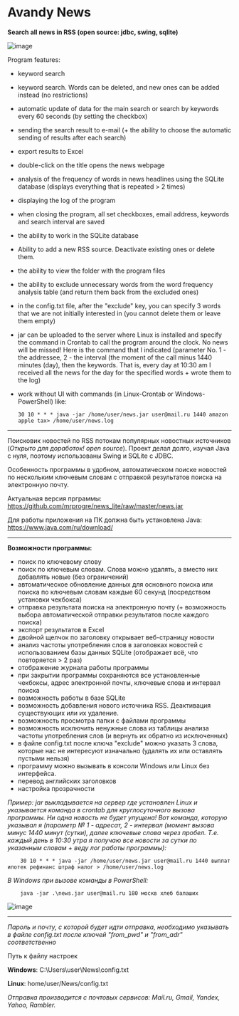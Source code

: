 # Avandy News

**Search all news in RSS (open source: jdbc, swing, sqlite)**

![image](https://user-images.githubusercontent.com/45883640/188739312-ce9d376a-6b6a-48a1-8774-68771f99ef0c.png)


Program features:
- keyword search
- keyword search. Words can be deleted, and new ones can be added instead (no restrictions)
- automatic update of data for the main search or search by keywords every 60 seconds (by setting the checkbox)
- sending the search result to e-mail (+ the ability to choose the automatic sending of results after each search)
- export results to Excel
- double-click on the title opens the news webpage
- analysis of the frequency of words in news headlines using the SQLite database (displays everything that is repeated > 2 times)
- displaying the log of the program
- when closing the program, all set checkboxes, email address, keywords and search interval are saved
- the ability to work in the SQLite database
- Ability to add a new RSS source. Deactivate existing ones or delete them.
- the ability to view the folder with the program files
- the ability to exclude unnecessary words from the word frequency analysis table (and return them back from the excluded ones)
- in the config.txt file, after the "exclude" key, you can specify 3 words that we are not initially interested in (you cannot delete them or leave them empty)
- jar can be uploaded to the server where Linux is installed and specify the command in Сrontab to call the program around the clock. No news will be missed! Here is the command that I indicated (parameter No. 1 - the addressee, 2 - the interval (the moment of the call minus 1440 minutes (day), then the keywords. That is, every day at 10:30 am I received all the news for the day for the specified words + wrote them to the log)
- work without UI with commands (in Linux-Crontab or Windows-PowerShell) like:

      30 10 * * * java -jar /home/user/news.jar user@mail.ru 1440 amazon apple tax> /home/user/news.log


----
Поисковик новостей по RSS потокам популярных новостных источников (*Открыто для доработок! open source*).
Проект делал долго, изучая Java с нуля, поэтому использованы Swing и SQLite с JDBC.

Особенность программы в удобном, автоматическом поиске новостей по нескольким ключевым словам с отправкой результатов поиска на электронную почту.

Актуальная версия прграммы: https://github.com/mrprogre/news_lite/raw/master/news.jar

Для работы приложения на ПК должна быть установлена Java: https://www.java.com/ru/download/

----
**Возможности программы:**
- поиск по ключевому слову
- поиск по ключевым словам. Слова можно удалять, а вместо них добавлять новые (без ограничений)
- автоматическое обновление данных для основного поиска или поиска по ключевым словам каждые 60 секунд (посредством установки чекбокса)
- отправка результата поиска на электронную почту (+ возможность выбора автоматической отправки результатов после каждого поиска)
- экспорт результатов в Excel
- двойной щелчок по заголовку открывает веб-страницу новости
- анализ частоты употребления слов в заголовках новостей с использованием базы данных SQLite (отображает всё, что повторяется > 2 раз)
- отображение журнала работы программы
- при закрытии программы сохраняются все установленные чекбоксы, адрес электронной почты, ключевые слова и интервал поиска
- возможность работы в базе SQLite
- возможность добавления нового источника RSS. Деактивация существующих или их удаление.
- возможность просмотра папки с файлами программы
- возможность исключить ненужные слова из таблицы анализа частоты употребления слов (и вернуть их обратно из исключенных)
- в файле config.txt после ключа "exclude" можно указать 3 слова, которые нас не интересуют изначально (удалять их или оставлять пустыми нельзя)
- программу можно вызывать в консоли Windows или Linux без интерфейса. 
- перевод английских заголовков
- настройка прозрачности

*Пример: jar выкладывается на сервер где установлен Linux и указывается команда в crontab для круглосуточного вызова программы. Ни одна новость не будет упущена! Вот команда, которую указывал я (параметр № 1 - адресат, 2 - интервал (момент вызова минус 1440 минут (сутки), далее ключевые слова через пробел. Т.е. каждый день в 10:30 утра я получаю все новости за сутки по указанным словам + веду лог работы программы):*

        30 10 * * * java -jar /home/user/news.jar user@mail.ru 1440 выплат ипотек рефинанс штраф налог > /home/user/news.log

*В Windows при вызове команды в PowerShell:*

        java -jar .\news.jar user@mail.ru 180 москв хлеб балаших
        
![image](https://user-images.githubusercontent.com/45883640/188851087-8cdc2147-59f9-4d1e-8a3d-242adb972f41.png)

----
*Пароль и почту, с которой будет идти отправка, необходимо указывать в файле config.txt после ключей "from_pwd" и "from_adr" соответственно*

Путь к файлу настроек 

**Windows**: C:\Users\user\News\config.txt

**Linux**: home/user/News/config.txt

*Отправка производится с почтовых сервисов: Mail.ru, Gmail, Yandex, Yahoo, Rambler.*
